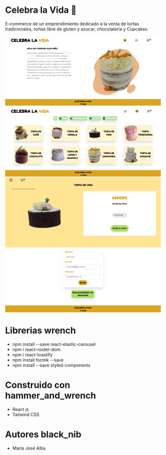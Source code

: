 <h1>Celebra la Vida 🎁</h1>

E-commerce de un emprendimiento dedicado a la venta de tortas tradicionales, tortas libre de gluten y azucar, chocolateria y Cupcakes.

<img src="src/assets/readmeHome.png">
<img src="src/assets/readmeCatalog.png">
<img src="src/assets/readmeDetail.png">
<img src="src/assets/readmeForm.png">

<h1>Librerias wrench</h1>

<ul>
    <li>npm install --save react-elastic-carousel</li>
    <li>npm i react-router-dom</li>
    <li>npm i react-toastify</li>
    <li>npm install formik --save</li>
    <li>npm install --save styled-components</li>
</ul>

<h1>Construido con hammer_and_wrench</h1>

<ul>
    <li>React js</li>
    <li>Tailwind CSS</li>
</ul>

<h1>Autores black_nib</h1>

<ul>
    <li>María José Alba</li>
</ul>

